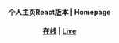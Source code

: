 <h4 align='center'>个人主页React版本 | Homepage</h4>

<h4 align='center'><a href="https://huberyyang.site:86/">在线</a> | <a href="https://huberyyang.site:86/">Live</a></h4>
